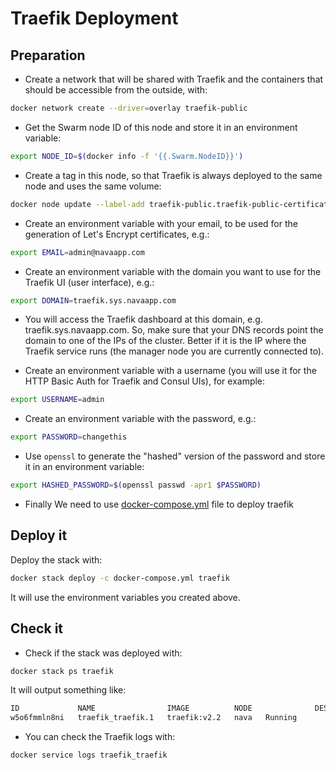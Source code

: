 # Traefik Deployment

## Preparation

- Create a network that will be shared with Traefik and the containers that should be accessible from the outside, with:

```bash
docker network create --driver=overlay traefik-public
```

- Get the Swarm node ID of this node and store it in an environment variable:

```bash
export NODE_ID=$(docker info -f '{{.Swarm.NodeID}}')
```

- Create a tag in this node, so that Traefik is always deployed to the same node and uses the same volume:

```bash
docker node update --label-add traefik-public.traefik-public-certificates=true $NODE_ID
```

- Create an environment variable with your email, to be used for the generation of Let's Encrypt certificates, e.g.:

```bash
export EMAIL=admin@navaapp.com
```

- Create an environment variable with the domain you want to use for the Traefik UI (user interface), e.g.:

```bash
export DOMAIN=traefik.sys.navaapp.com
```

- You will access the Traefik dashboard at this domain, e.g. traefik.sys.navaapp.com. So, make sure that your DNS records point the domain to one of the IPs of the cluster. Better if it is the IP where the Traefik service runs (the manager node you are currently connected to).

- Create an environment variable with a username (you will use it for the HTTP Basic Auth for Traefik and Consul UIs), for example:

```bash
export USERNAME=admin
```

- Create an environment variable with the password, e.g.:

```bash
export PASSWORD=changethis
```

- Use `openssl` to generate the "hashed" version of the password and store it in an environment variable:

```bash
export HASHED_PASSWORD=$(openssl passwd -apr1 $PASSWORD)
```

- Finally We need to use [docker-compose.yml](./docker-compose.yml) file to deploy traefik

## Deploy it

Deploy the stack with:

```bash
docker stack deploy -c docker-compose.yml traefik
```

It will use the environment variables you created above.

## Check it

- Check if the stack was deployed with:

```bash
docker stack ps traefik
```

It will output something like:

```bash
ID             NAME                IMAGE          NODE              DESIRED STATE   CURRENT STATE          ERROR   PORTS
w5o6fmmln8ni   traefik_traefik.1   traefik:v2.2   nava   Running         Running 1 minute ago
```

- You can check the Traefik logs with:

```bash
docker service logs traefik_traefik
```
